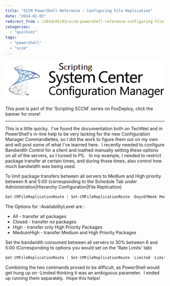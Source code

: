 ```yaml
---
title: "SCCM PowerShell Reference : Configuring File Replication"
date: "2014-01-03"
redirect_from : /2014/01/03/sccm-powershell-reference-configuring-file-replication
categories: 
  - "quickies"
tags: 
  - "powershell"
  - "sccm"
---
```

[![Depicts an image saying 'Scripting System Center Configuration Manager'](../series/images/series_sccm.png)](/series/LearningSCCM)

This post is part of the 'Scripting SCCM' series on FoxDeploy, click the banner for more!  

* * * 

This is a little quicky.  I've found the documentation both on TechNet and in PowerShell's in-line help to be very lacking for the new Configuration Manager Commandlettes, so I did the work to figure them out on my own and will post some of what I've learned here.  I recently needed to configure Bandwidth Control for a client and loathed manually setting these options on all of the servers, so I turned to PS.   In my example, I needed to restrict package transfer at certain times, and during those times, also control how much bandwidth was being used.

To limit package transfers between all servers to Medium and High priority between 6 and 5:00 (corresponding to the Schedule Tab under Administration|Hierarchy Configuration|File Replication)

```powershell
Get-CMFileReplicationRoute | Set-CMFileReplicationRoute -DaysOfWeek Monday,Tuesday,Wednesday,Thursday,Friday -ControlNetworkLoadSchedule -TimePeriodStart 6 -TimePeriodEnd 17 -AvailabilityLevel MediumHigh
```

The Options for -AvailabilityLevel are :

- All - transfer all packages
- Closed - transfer no packages
- High - transfer only High Priority Packages
- MediumHigh - transfer Medium and High Priority Packages

Set the bandwidth consumed between all servers to 30% between 6 and 5:00 (Corresponding to options you would set on the 'Rate Limits' tab)

```powershell
Get-CMFileReplicationRoute | Set-CMFileReplicationRoute -Limited -LimitAvailableBandwidthPercentage 30 -LimitedTimePeriodStart 6 -LimitedTimePeriodEnd 17
```

Combining the two commands proved to be difficult, as PowerShell would get hung up on -Limited thinking it was an ambiguous parameter.  I ended up running them separately.  Hope this helps!
